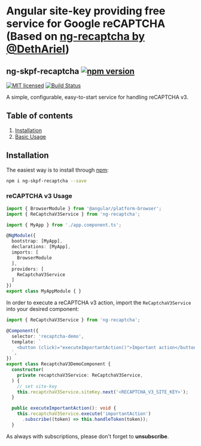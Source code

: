 # Angular site-key providing free service for Google reCAPTCHA (Based on [ng-recaptcha by @DethAriel](https://github.com/DethAriel/ng-recaptcha))

## ng-skpf-recaptcha [![npm version](https://badge.fury.io/js/ng-skpf-recaptcha.svg)](https://badge.fury.io/js/ng-skpf-recaptcha)

[![MIT licensed](https://img.shields.io/badge/license-MIT-blue.svg)](https://raw.githubusercontent.com/dethariel/ng-recaptcha/master/LICENSE)
[![Build Status](https://travis-ci.org/DethAriel/ng-recaptcha.svg?branch=master)](https://travis-ci.org/DethAriel/ng-recaptcha)

A simple, configurable, easy-to-start service for handling reCAPTCHA v3.

## Table of contents
1. [Installation](#installation)
2. [Basic Usage](example-basic-v3)

## <a name="installation"></a>Installation

The easiest way is to install through [npm](https://www.npmjs.com/package/ng-recaptcha):

```sh
npm i ng-skpf-recaptcha --save
```

### <a name="example-basic-v3"></a>reCAPTCHA v3 Usage

```ts
import { BrowserModule } from '@angular/platform-browser';
import { ReCaptchaV3Service } from 'ng-recaptcha';

import { MyApp } from './app.component.ts';

@NgModule({
  bootstrap: [MyApp],
  declarations: [MyApp],
  imports: [
    BrowserModule
  ],
  providers: [
    ReCaptchaV3Service
  ]
})
export class MyAppModule { }

```

In order to execute a reCAPTCHA v3 action, import the `ReCaptchaV3Service` into your desired component:

```ts
import { ReCaptchaV3Service } from 'ng-recaptcha';

@Component({
  selector: 'recaptcha-demo',
  template: `
    <button (click)="executeImportantAction()">Important action</button>
  `,
})
export class RecaptchaV3DemoComponent {
  constructor(
    private recaptchaV3Service: ReCaptchaV3Service,
  ) {
    // set site-key
    this.recaptchaV3Service.siteKey.next('<RECAPTCHA_V3_SITE_KEY>');
  }

  public executeImportantAction(): void {
    this.recaptchaV3Service.execute('importantAction')
      .subscribe((token) => this.handleToken(token));
  }
```

As always with subscriptions, please don't forget to **unsubscribe**.
